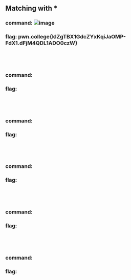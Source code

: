 ## Matching with *
### command: ![image](https://github.com/user-attachments/assets/c4255d57-9736-4c93-b926-7694399626ed)

### flag: pwn.college{klZgTBX1GdcZYxKqiJaOMP-FdX1.dFjM4QDL1ADO0czW}



<br><br>

## 
### command:
### flag: 



<br><br>
## 
### command:
### flag: 



<br><br>

## 
### command:
### flag: 



<br><br>
## 
### command:
### flag: 



<br><br>

## 
### command:
### flag: 



<br><br>
